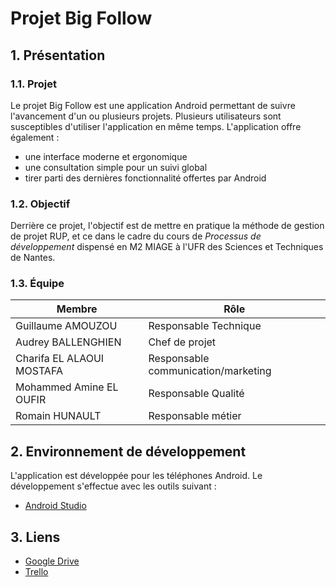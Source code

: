 # Projet Big Follow

## 1. Présentation

### 1.1. Projet

Le projet Big Follow est une application Android permettant de suivre l'avancement d'un ou plusieurs projets. Plusieurs utilisateurs sont susceptibles d'utiliser l'application en même temps. L'application offre également :
* une interface moderne et ergonomique
* une consultation simple pour un suivi global
* tirer parti des dernières fonctionnalité offertes par Android

### 1.2. Objectif

Derrière ce projet, l'objectif est de mettre en pratique la méthode de gestion de projet RUP, et ce dans le cadre du cours de *Processus de développement* dispensé en M2 MIAGE à l'UFR des Sciences et Techniques de Nantes.

### 1.3. Équipe

Membre | Rôle
--- | ---
Guillaume AMOUZOU | Responsable Technique
Audrey BALLENGHIEN | Chef de projet
Charifa EL ALAOUI MOSTAFA | Responsable communication/marketing
Mohammed Amine EL OUFIR | Responsable Qualité
Romain HUNAULT | Responsable métier

## 2. Environnement de développement

L'application est développée pour les téléphones Android. Le développement s'effectue avec les outils suivant :
* [Android Studio](https://developer.android.com/studio/index.html)

## 3. Liens

* [Google Drive](https://drive.google.com/drive/folders/0B9w0H-NLpQyebkpoV0J0Rmt2eUk)
* [Trello](https://trello.com/b/IZpxAou7/projet-big-follow)
